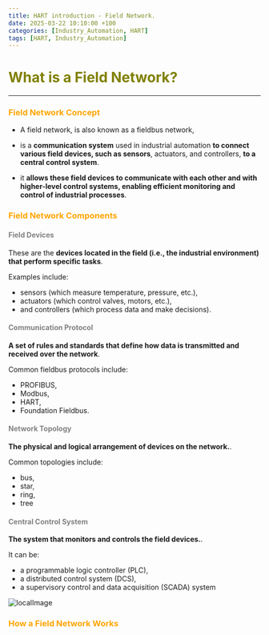 ```yaml
---
title: HART introduction - Field Network.
date: 2025-03-22 10:10:00 +100
categories: [Industry_Automation, HART]
tags: [HART, Industry_Automation]
---
```


# <span style="color:olive">What is a Field Network?</span> 
---

### <span style="color:orange">Field Network Concept</span> 

- A field network, is also known as a fieldbus network, 

- is a <b>communication system</b> used in industrial automation <b>to connect various field devices, such as sensors</b>, actuators, and controllers, <b>to a central control system</b>. 

- it <b>allows these field devices to communicate with each other and with higher-level control systems, enabling efficient monitoring and control of industrial processes</b>.

### <span style="color:orange">Field Network Components</span> 
#### <span style="color:gray">Field Devices</span> 
These are the <b>devices located in the field (i.e., the industrial environment) that perform specific tasks</b>. 

Examples include:
- sensors (which measure temperature, pressure, etc.), 
- actuators (which control valves, motors, etc.), 
- and controllers (which process data and make decisions).

#### <span style="color:gray">Communication Protocol</span> 
<b>A set of rules and standards that define how data is transmitted and received over the network</b>. 

Common fieldbus protocols include:
<ul> 
    <li>PROFIBUS,</li> 
    <li>Modbus,</li> 
    <li>HART,</li> 
    <li>Foundation Fieldbus.</li>
</ul>

#### <span style="color:gray">Network Topology</span> 
<b>The physical and logical arrangement of devices on the network.</b>. 

Common topologies include:
<ul> 
<li>bus,</li> 
<li>star,</li> 
<li>ring,</li> 
<li>tree</li>
</ul>

#### <span style="color:gray">Central Control System</span> 
<b>The system that monitors and controls the field devices.</b>. 

It can be:
<ul> 
<li>a programmable logic controller (PLC),</li> 
<li>a distributed control system (DCS),</li> 
<li>a supervisory control and data acquisition (SCADA) system</li> 
</ul>

![localImage](/assets/images/industy_automation/field_network_structure.png)


### <span style="color:orange">How a Field Network Works</span> 
